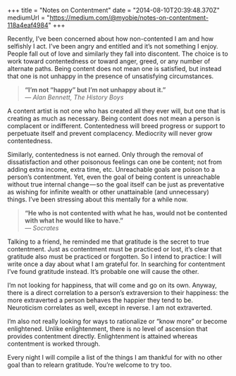 +++
title = "Notes on Contentment"
date = "2014-08-10T20:39:48.370Z"
mediumUrl = "https://medium.com/@myobie/notes-on-contentment-118a4eaf4984"
+++

Recently, I’ve been concerned about how non-contented I am and how selfishly I act. I’ve been angry and entitled and it’s not something I enjoy. People fall out of love and similarly they fall into discontent. The choice is to work toward contentedness or toward anger, greed, or any number of alternate paths. Being content does not mean one is satisfied, but instead that one is not unhappy in the presence of unsatisfying circumstances.

> **“I’m not “happy” but I’m not unhappy about it.”**  
> <cite>― Alan Bennett, The History Boys</cite>

A content artist is not one who has created all they ever will, but one that is creating as much as necessary. Being content does not mean a person is complacent or indifferent. Contentedness will breed progress or support to perpetuate itself and prevent complacency. Mediocrity will never grow contentedness.

Similarly, contentedness is not earned. Only through the removal of dissatisfaction and other poisonous feelings can one be content; not from adding extra income, extra time, etc. Unreachable goals are poison to a person’s contentment. Yet, even the goal of being content is unreachable without true internal change — so the goal itself can be just as preventative as wishing for infinite wealth or other unattainable (and unnecessary) things. I’ve been stressing about this mentally for a while now.

> **“He who is not contented with what he has, would not be contented with what he would like to have.”**  
> <cite>― Socrates</cite>

Talking to a friend, he reminded me that gratitude is the secret to true contentment. Just as contentment must be practiced or lost, it’s clear that gratitude also must be practiced or forgotten. So I intend to practice: I will write once a day about what I am grateful for. In searching for contentment I’ve found gratitude instead. It’s probable one will cause the other.

I’m not looking for happiness, that will come and go on its own. Anyway, there is a direct correlation to a person’s extraversion to their happiness: the more extraverted a person behaves the happier they tend to be. Neuroticism correlates as well, except in reverse. I am not extraverted.

I’m also not really looking for ways to rationalize or “know more” or become enlightened. Unlike enlightenment, there is no level of ascension that provides contentment directly. Enlightenment is attained whereas contentment is worked through.

Every night I will compile a list of the things I am thankful for with no other goal than to relearn gratitude. You’re welcome to try too.
